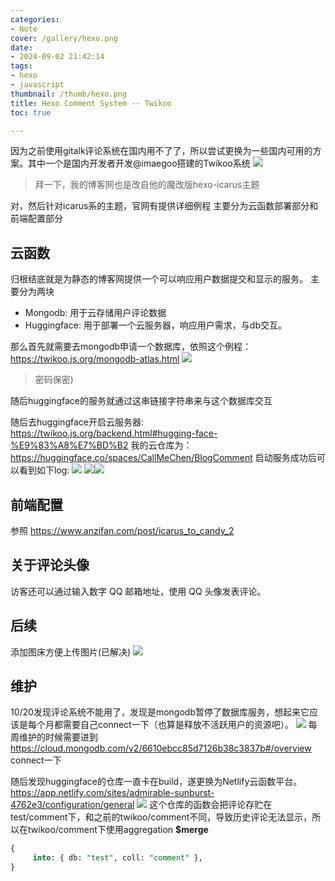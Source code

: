 ```yaml
---
categories:
- Note
cover: /gallery/hexo.png
date:
- 2024-09-02 21:42:14
tags:
- hexo
- javascript
thumbnail: /thumb/hexo.png
title: Hexo Comment System -- Twikoo
toc: true

---
```

因为之前使用gitalk评论系统在国内用不了了，所以尝试更换为一些国内可用的方案。其中一个是国内开发者开发@imaegoo搭建的Twikoo系统
![](Pasted_image_20240902214531.png)
> 拜一下，我的博客网也是改自他的魔改版hexo-icarus主题

对，然后针对icarus系的主题，官网有提供详细例程
主要分为云函数部署部分和前端配置部分
## 云函数
归根结底就是为静态的博客网提供一个可以响应用户数据提交和显示的服务。
主要分为两块
- Mongodb: 用于云存储用户评论数据
- Huggingface: 用于部署一个云服务器，响应用户需求，与db交互。

那么首先就需要去mongodb申请一个数据库，依照这个例程： https://twikoo.js.org/mongodb-atlas.html
![](Pasted_image_20240902215515.png)
> 密码保密)

随后huggingface的服务就通过这串链接字符串来与这个数据库交互

随后去huggingface开启云服务器: https://twikoo.js.org/backend.html#hugging-face-%E9%83%A8%E7%BD%B2
我的云仓库为： https://huggingface.co/spaces/CallMeChen/BlogComment
启动服务成功后可以看到如下log:
![](Pasted_image_20240902215813.png)
![](Pasted_image_20240902215855.png)![](Pasted_image_20240902215902.png)

## 前端配置
参照 https://www.anzifan.com/post/icarus_to_candy_2

## 关于评论头像
访客还可以通过输入数字 QQ 邮箱地址，使用 QQ 头像发表评论。

## 后续
添加图床方便上传图片(已解决)
![](Pasted_image_20240902223106.png)

## 维护
10/20发现评论系统不能用了，发现是mongodb暂停了数据库服务，想起来它应该是每个月都需要自己connect一下（也算是释放不活跃用户的资源吧）。
![](Pasted_image_20241020061633.png)
每周维护的时候需要进到 https://cloud.mongodb.com/v2/6610ebcc85d7126b38c3837b#/overview connect一下

随后发现huggingface的仓库一直卡在build，遂更换为Netlify云函数平台。
https://app.netlify.com/sites/admirable-sunburst-4762e3/configuration/general
![](Pasted_image_20241022115521.png)
这个仓库的函数会把评论存贮在test/comment下，和之前的twikoo/comment不同，导致历史评论无法显示，所以在twikoo/comment下使用aggregation
**$merge**
```sql
{
     into: { db: "test", coll: "comment" },
}
```